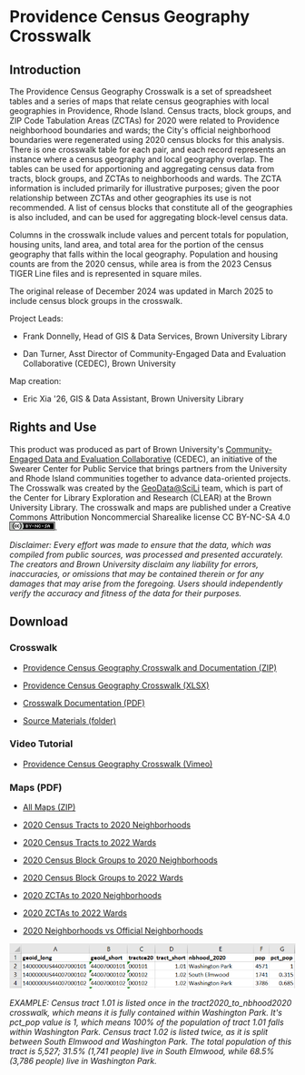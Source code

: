 # Providence Census Geography Crosswalk

## Introduction

The Providence Census Geography Crosswalk is a set of spreadsheet tables and a series of maps that relate census geographies with local geographies in Providence, Rhode Island. Census tracts, block groups, and ZIP Code Tabulation Areas (ZCTAs) for 2020 were related to Providence neighborhood boundaries and wards; the City's official neighborhood boundaries were regenerated using 2020 census blocks for this analysis. There is one crosswalk table for each pair, and each record represents an instance where a census geography and local geography overlap. The tables can be used for apportioning and aggregating census data from tracts, block groups, and ZCTAs to neighborhoods and wards. The ZCTA information is included primarily for illustrative purposes; given the poor relationship between ZCTAs and other geographies its use is not recommended. A list of census blocks that constitute all of the geographies is also included, and can be used for aggregating block-level census data.

Columns in the crosswalk include values and percent totals for population, housing units, land area, and total area for the portion of the census geography that falls within the local geography. Population and housing counts are from the 2020 census, while area is from the 2023 Census TIGER Line files and is represented in square miles.

The original release of December 2024 was updated in March 2025 to include census block groups in the crosswalk.

Project Leads: 

- Frank Donnelly, Head of GIS & Data Services, Brown University Library

- Dan Turner, Asst Director of Community-Engaged Data and Evaluation Collaborative (CEDEC), Brown University

Map creation:

- Eric Xia '26, GIS & Data Assistant, Brown University Library

## Rights and Use

This product was produced as part of Brown University's [Community-Engaged Data and Evaluation Collaborative](https://swearer.brown.edu/faculty-staff/data-and-evaluation-partnerships) (CEDEC), an initiative of the Swearer Center for Public Service that brings partners from the University and Rhode Island communities together to advance data-oriented projects. The Crosswalk was created by the [GeoData@SciLi](https://libguides.brown.edu/geodata) team, which is part of the Center for Library Exploration and Research (CLEAR) at the Brown University Library. The crosswalk and maps are published under a Creative Commons Attribution Noncommercial Sharealike license CC BY-NC-SA 4.0 ![](https://github.com/Brown-University-Library/geodata_pvdcrosswalk/blob/main/images/cc_license.png).

*Disclaimer: Every effort was made to ensure that the data, which was compiled from public sources, was processed and presented accurately. The creators and Brown University disclaim any liability for errors, inaccuracies, or omissions that may be contained therein or for any damages that may arise from the foregoing. Users should independently verify the accuracy and fitness of the data for their purposes.*

## Download

### Crosswalk

- [Providence Census Geography Crosswalk and Documentation (ZIP)](https://github.com/Brown-University-Library/geodata_pvdcrosswalk/raw/main/crosswalk.zip)

- [Providence Census Geography Crosswalk (XLSX)](https://github.com/Brown-University-Library/geodata_pvdcrosswalk/raw/main/crosswalk/pvd_census_geog_crosswalk.xlsx)

- [Crosswalk Documentation (PDF)](https://github.com/Brown-University-Library/geodata_pvdcrosswalk/raw/main/crosswalk/pvd_census_geog_crosswalk.pdf)

- [Source Materials (folder)](source_data)

### Video Tutorial

- [Providence Census Geography Crosswalk (Vimeo)](https://vimeo.com/1091899543)

### Maps (PDF)

- [All Maps (ZIP)](https://github.com/Brown-University-Library/geodata_pvdcrosswalk/raw/main/maps.zip)

- [2020 Census Tracts to 2020 Neighborhoods](https://github.com/Brown-University-Library/geodata_pvdcrosswalk/raw/main/maps/pvd_tracts2020_nbhoods2020.pdf)

- [2020 Census Tracts to 2022 Wards](https://github.com/Brown-University-Library/geodata_pvdcrosswalk/raw/main/maps/pvd_tracts2020_wards2022.pdf)

- [2020 Census Block Groups to 2020 Neighborhoods](https://github.com/Brown-University-Library/geodata_pvdcrosswalk/raw/main/maps/pvd_bgroups2020_nbhoods2020.pdf)

- [2020 Census Block Groups to 2022 Wards](https://github.com/Brown-University-Library/geodata_pvdcrosswalk/raw/main/maps/pvd_bgroups2020_wards2022.pdf)

- [2020 ZCTAs to 2020 Neighborhoods](https://github.com/Brown-University-Library/geodata_pvdcrosswalk/raw/main/maps/pvd_zctas2020_nbhoods2020.pdf)

- [2020 ZCTAs to 2022 Wards](https://github.com/Brown-University-Library/geodata_pvdcrosswalk/raw/main/maps/pvd_zctas2020_wards2022.pdf)

- [2020 Neighborhoods vs Official Neighborhoods](https://github.com/Brown-University-Library/geodata_pvdcrosswalk/raw/main/maps/pvd_nbhoods_nbhoods2020.pdf)

![](https://github.com/Brown-University-Library/geodata_pvdcrosswalk/blob/main/images/tract_table_example.png)

*EXAMPLE: Census tract 1.01 is listed once in the tract2020\_to\_nbhood2020 crosswalk, which means it is fully contained within Washington Park. It's pct\_pop value is 1, which means 100% of the population of tract 1.01 falls within Washington Park. Census tract 1.02 is listed twice, as it is split between South Elmwood and Washington Park. The total population of this tract is 5,527; 31.5% (1,741 people) live in South Elmwood, while 68.5% (3,786 people) live in Washington Park.*
